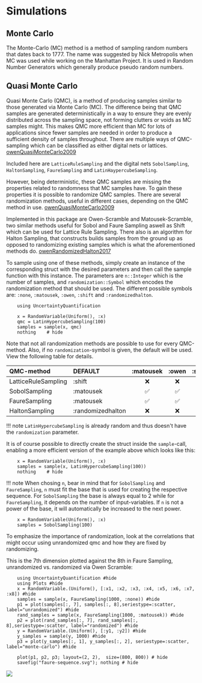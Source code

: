# Simulations

## Monte Carlo

The Monte-Carlo (MC) method is a method of sampling random numbers that dates back to 1777. The name was suggested by Nick Metropolis when MC was used while working on the Manhattan Project.
It is used in Random Number Generators which generally produce pseudo random numbers.

## Quasi Monte Carlo

Quasi Monte Carlo (QMC), is a method of producing samples similar to those generated via Monte Carlo (MC).
The difference being that QMC samples are generated deterministically in a way to ensure they are evenly distributed across the sampling space, not forming clutters or voids as MC samples might.
This makes QMC more efficient than MC for lots of applications since fewer samples are needed in order to produce a sufficient density of samples throughout. There are multiple ways of QMC-sampling which can be classified as either digital nets or lattices. [owenQuasiMonteCarlo2009](@cite)

Included here are `LatticeRuleSampling` and the digital nets `SobolSampling`, `HaltonSampling`, `FaureSampling` and `LatinHaypercubeSampling`.

However, being deterministic, these QMC samples are missing the properties related to randomness that MC samples have.
To gain these properties it is possible to randomize QMC samples.
There are several randomization methods, useful in different cases, depending on the QMC method in use. [owenQuasiMonteCarlo2009](@cite)

Implemented in this package are Owen-Scramble and Matousek-Scramble, two similar methods useful for Sobol and Faure Sampling aswell as Shift which can be used for Lattice Rule Sampling.
There also is an algorithm for Halton Sampling, that constructs builds samples from the ground up as opposed to randomizing existing samples which is what the aforementioned methods do. [owenRandomizedHalton2017](@cite)

To sample using one of these methods, simply create an instance of the corresponding struct with the desired parameters and then call the sample function with this instance. The parameters are `n::Integer` which is the number of samples, and `randomization::Symbol` which encodes the randomization method that should be used. The different possible symbols are: `:none`, `:matousek`, `:owen`, `:shift` and `:randomizedhalton`.

```@setup qmc
    using UncertaintyQuantification
```

```@example qmc
    x = RandomVariable(Uniform(), :x)
    qmc = LatinHypercubeSampling(100)
    samples = sample(x, qmc)
    nothing    # hide
```

Note that not all randomization methods are possible to use for every QMC-method.
Also, if no `randomization`-symbol is given, the default will be used.
View the following table for details.

| QMC-method | DEFAULT | :matousek | :owen | :shift | :randomizedhalton | :none  |
| :--------- | :------ | :---------------: | :-----------: | :----: | :---------------: | :----: |
| LatticeRuleSampling | :shift | ❌ | ❌ | ✅ | ❌ | ✅ |
| SobolSampling | :matousek | ✅ | ✅ | ❌ | ❌ | ✅ |
| FaureSampling | :matousek | ✅ | ✅ | ❌ | ❌ | ✅ |
| HaltonSampling | :randomizedhalton | ❌ | ❌ | ❌ | ✅ | ✅ |

!!! note
    `LatinHypercubeSampling` is already random and thus doesn't have the `randomization` parameter.

It is of course possible to directly create the struct inside the `sample`-call, enabling a more efficient version of the example above which looks like this:

```@example qmc
    x = RandomVariable(Uniform(), :x)
    samples = sample(x, LatinHypercubeSampling(100))
    nothing    # hide
```

!!! note
    When chosing `n`, bear in mind that for `SobolSampling` and `FaureSampling`, `n` must fit the base that is used for creating the respective sequence. For `SobolSampling` the base is always equal to 2 while for `FaureSampling`, it depends on the number of input-variables. If `n` is not a power of the base, it will automatically be increased to the next power.

```@example qmc
    x = RandomVariable(Uniform(), :x)
    samples = SobolSampling(100)
```

To emphasize the importance of randomization, look at the correlations that might occur using unrandomized qmc and how they are fixed by randomizing.

This is the 7th dimension plotted against the 8th in Faure Sampling, unrandomized vs. randomized via Owen Scramble:

```@setup plots
    using UncertaintyQuantification #hide
    using Plots #hide
    x = RandomVariable.(Uniform(), [:x1, :x2, :x3, :x4, :x5, :x6, :x7, :x8]) #hide
    samples = sample(x, FaureSampling(1000, :none)) #hide
    p1 = plot(samples[:, 7], samples[:, 8],seriestype=:scatter, label="unrandomized") #hide
    rand_samples = sample(x, FaureSampling(1000, :matousek)) #hide
    p2 = plot(rand_samples[:, 7], rand_samples[:, 8],seriestype=:scatter, label="randomized") #hide
    y = RandomVariable.(Uniform(), [:y1, :y2]) #hide
    y_samples = sample(y, 1000) #hide
    p3 = plot(y_samples[:, 1], y_samples[:, 2], seriestype=:scatter, label="monte-carlo") #hide
```

```@example plots
    plot(p1, p2, p3; layout=(2, 2),  size=(800, 800)) # hide
    savefig("faure-sequence.svg"); nothing # hide
```

![](faure-sequence.svg)
